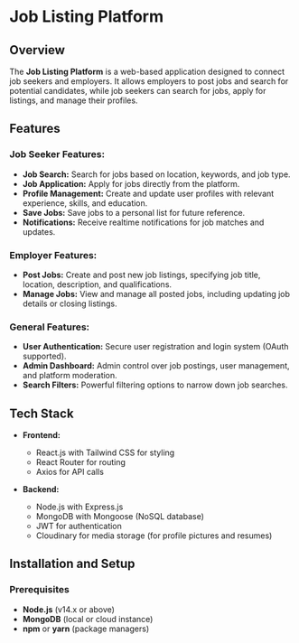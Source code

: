 # Job Listing Platform

## Overview
The **Job Listing Platform** is a web-based application designed to connect job seekers and employers. It allows employers to post jobs and search for potential candidates, while job seekers can search for jobs, apply for listings, and manage their profiles.

## Features

### Job Seeker Features:
- **Job Search:** Search for jobs based on location, keywords, and job type.
- **Job Application:** Apply for jobs directly from the platform.
- **Profile Management:** Create and update user profiles with relevant experience, skills, and education.
- **Save Jobs:** Save jobs to a personal list for future reference.
- **Notifications:** Receive realtime notifications for job matches and updates.

### Employer Features:
- **Post Jobs:** Create and post new job listings, specifying job title, location, description, and qualifications.
- **Manage Jobs:** View and manage all posted jobs, including updating job details or closing listings.

### General Features:
- **User Authentication:** Secure user registration and login system (OAuth supported).
- **Admin Dashboard:** Admin control over job postings, user management, and platform moderation.
- **Search Filters:** Powerful filtering options to narrow down job searches.

## Tech Stack

- **Frontend:**
  - React.js with Tailwind CSS for styling
  - React Router for routing
  - Axios for API calls

- **Backend:**
  - Node.js with Express.js
  - MongoDB with Mongoose (NoSQL database)
  - JWT for authentication
  - Cloudinary for media storage (for profile pictures and resumes)

## Installation and Setup

### Prerequisites
- **Node.js** (v14.x or above)
- **MongoDB** (local or cloud instance)
- **npm** or **yarn** (package managers)
